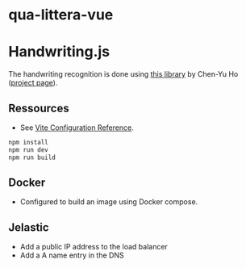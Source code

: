 # qua-littera-vue

# Handwriting.js

The handwriting recognition is done using [this library](https://github.com/ChenYuHo/handwriting.js) by Chen-Yu Ho ([project page](https://www.chenyuho.com/project/handwritingjs/)).

## Ressources

-   See [Vite Configuration Reference](https://vitejs.dev/config/).

```sh
npm install
npm run dev
npm run build
```

## Docker

- Configured to build an image using Docker compose.

## Jelastic

- Add a public IP address to the load balancer
- Add a A name entry in the DNS
